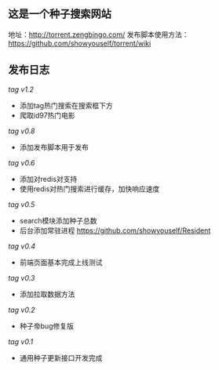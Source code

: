 ## 这是一个种子搜索网站
地址：http://torrent.zengbingo.com/
发布脚本使用方法：https://github.com/showyouself/torrent/wiki

## 发布日志
*tag v1.2*
* 添加tag热门搜索在搜索框下方
* 爬取id97热门电影

*tag v0.8*
* 添加发布脚本用于发布 

*tag v0.6*
* 添加对redis对支持
* 使用redis对热门搜索进行缓存，加快响应速度

*tag v0.5*
* search模块添加种子总数
* 后台添加常驻进程 https://github.com/showyouself/Resident

*tag v0.4*
* 前端页面基本完成上线测试

*tag v0.3*
* 添加拉取数据方法

*tag v0.2*
* 种子帝bug修复版

*tag v0.1*
* 通用种子更新接口开发完成








